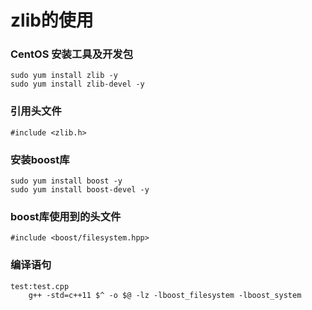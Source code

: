 # zlib的使用

### CentOS 安装工具及开发包

```
sudo yum install zlib -y 
sudo yum install zlib-devel -y
```

### 引用头文件

```
#include <zlib.h>
```

### 安装boost库

```
sudo yum install boost -y
sudo yum install boost-devel -y
```

### boost库使用到的头文件

```
#include <boost/filesystem.hpp>
```

### 编译语句

```
test:test.cpp
	g++ -std=c++11 $^ -o $@ -lz -lboost_filesystem -lboost_system
```


